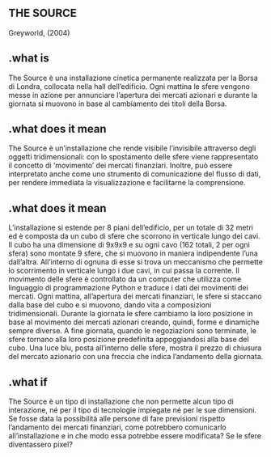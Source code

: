 ## THE SOURCE
Greyworld, (2004)

## .what is
The Source è una installazione cinetica permanente realizzata per la Borsa di Londra, collocata nella hall dell’edificio.
Ogni mattina le sfere vengono messe in azione per annunciare l’apertura dei mercati azionari e durante la giornata si muovono in base al cambiamento dei titoli della Borsa.

## .what does it mean
The Source è un’installazione che rende visibile l’invisibile attraverso degli oggetti tridimensionali: con lo spostamento delle sfere viene rappresentato il concetto di ‘movimento’ dei mercati finanziari.
Inoltre, può essere interpretato anche come uno strumento di comunicazione del flusso di dati, per rendere immediata la visualizzazione e facilitarne la comprensione.


## .what does it mean
L’installazione si estende per 8 piani dell’edificio, per un totale di 32 metri ed è composta da un cubo di sfere che scorrono in verticale lungo dei cavi. Il cubo ha una dimensione di 9x9x9 e su ogni cavo (162 totali, 2 per ogni sfera) sono montate 9 sfere, che si muovono in maniera indipendente l’una dall’altra.
All’interno di ognuna di esse si trova un meccanismo che permette lo scorrimento in verticale lungo i due cavi, in cui passa la corrente. Il movimento delle sfere è controllato da un computer che utilizza come linguaggio di programmazione Python e traduce i dati dei movimenti dei mercati.
Ogni mattina, all’apertura dei mercati finanziari, le sfere si staccano dalla base del cubo e si muovono, dando vita a composizioni tridimensionali. Durante la giornata le sfere cambiamo la loro posizione in base al movimento dei mercati azionari creando, quindi, forme e dinamiche sempre diverse. A fine giornata, quando le negoziazioni sono terminate, le sfere tornano alla loro posizione predefinita appoggiandosi alla base del cubo. Una luce blu, posta all’interno delle sfere, mostra il prezzo di chiusura del mercato azionario con una freccia che indica l’andamento della giornata.


## .what if
The Source è un tipo di installazione che non permette alcun tipo di interazione, né per il tipo di tecnologie impiegate né per le sue dimensioni.
Se fosse data la possibilità alle persone di fare previsioni rispetto l’andamento dei mercati finanziari, come potrebbero comunicarlo all’installazione e in che modo essa potrebbe essere modificata? Se le sfere diventassero pixel?


